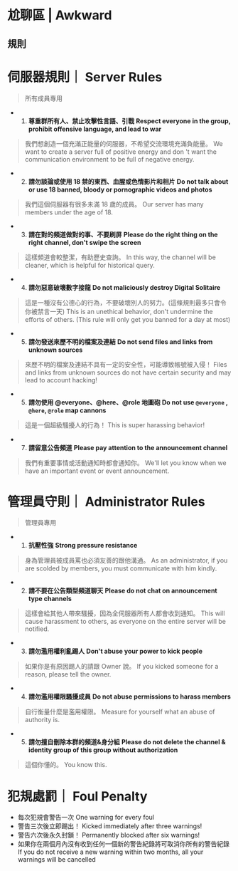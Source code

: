 # 尬聊區 | Awkward

## 規則

# 伺服器規則｜ Server Rules

> 所有成員專用

- 1. **尊重群所有人、禁止攻擊性言語、引戰**
     **Respect everyone in the group, prohibit offensive language, and lead to war**

> 我們想創造一個充滿正能量的伺服器，不希望交流環境充滿負能量。
> We want to create a server full of positive energy and don 't want the communication environment to be full of negative energy.

- 2. **請勿談論或使用 18 禁的東西、血腥或色情影片和相片**
     **Do not talk about or use 18 banned, bloody or pornographic videos and photos**

> 我們這個伺服器有很多未滿 18 歲的成員。
> Our server has many members under the age of 18.

- 3. **請在對的頻道做對的事、不要刷屏**
     **Please do the right thing on the right channel, don't swipe the screen**

> 這樣頻道會較整潔，有助歷史查詢。
> In this way, the channel will be cleaner, which is helpful for historical query.

- 4. **請勿惡意破壞數字接龍**
     **Do not maliciously destroy Digital Solitaire**

> 這是一種沒有公德心的行為，不要破壞別人的努力。(這條規則最多只會令你被禁言一天)
> This is an unethical behavior, don't undermine the efforts of others. (This rule will only get you banned for a day at most)

- 5.  **請勿發送來歷不明的檔案及連結**
      **Do not send files and links from unknown sources**

> 來歷不明的檔案及連結不具有一定的安全性，可能導致帳號被入侵！
> Files and links from unknown sources do not have certain security and may lead to account hacking!

- 5. **請勿使用 @everyone、@here、@role 地圖砲**
     **Do not use `@everyone` , `@here`, `@role` map cannons**

> 這是一個超級騷擾人的行為！
> This is super harassing behavior!

- 7. **請留意公告頻道**
     **Please pay attention to the announcement channel**

> 我們有重要事情或活動通知時都會通知你。
> We'll let you know when we have an important event or event announcement.

# 管理員守則｜ Administrator Rules

> 管理員專用

- 1. **抗壓性強**
     **Strong pressure resistance**

> 身為管理員被成員罵也必須友善的跟他溝通。
> As an administrator, if you are scolded by members, you must communicate with him kindly.

- 2.  **請不要在公告類型頻道聊天**
      **Please do not chat on announcement type channels**

> 這樣會給其他人帶來騷擾，因為全伺服器所有人都會收到通知。
> This will cause harassment to others, as everyone on the entire server will be notified.

- 3. **請勿濫用權利亂踢人**
     **Don't abuse your power to kick people**

> 如果你是有原因踢人的請跟 Owner 說。
> If you kicked someone for a reason, please tell the owner.

- 4. **請勿濫用權限騷擾成員**
     **Do not abuse permissions to harass members**

> 自行衡量什麼是濫用權限。
> Measure for yourself what an abuse of authority is.

- 5. **請勿擅自刪除本群的頻道&身分組**
     **Please do not delete the channel & identity group of this group without authorization**

> 這個你懂的。
> You know this.

# 犯規處罰｜ Foul Penalty

- 每次犯規會警告一次 One warning for every foul
- 警告三次後立即踢出！ Kicked immediately after three warnings!
- 警告六次後永久封鎖！ Permanently blocked after six warnings!
- 如果你在兩個月內沒有收到任何一個新的警告紀錄將可取消你所有的警告紀錄 If you do not receive a new warning within two months, all your warnings will be cancelled
